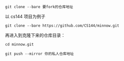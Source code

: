 ```shell
git clone --bare 要fork的仓库地址
```

以 cs144 项目为例子
```shell
git clone --bare https://github.com/CS144/minnow.git   
```

再进入到克隆下来的仓库目录：
```shell
cd minnow.git
```

```shell
git push --mirror 你的私人仓库地址
```